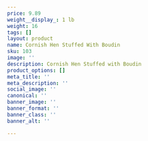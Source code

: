```yaml
---
price: 9.89
weight__display_: 1 lb
weight: 16
tags: []
layout: product
name: Cornish Hen Stuffed With Boudin
sku: 103
image: ''
description: Cornish Hen Stuffed with Boudin
product_options: []
meta_title: ''
meta_description: ''
social_image: ''
canonical: ''
banner_image: ''
banner_format: ''
banner_class: ''
banner_alt: ''

---
```


